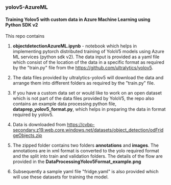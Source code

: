 ### yolov5-AzureML
#### Training Yolov5 with custom data in Azure Machine Learning using Python SDK v2

This repo contains 

1) **objectdetectionAzureML.ipynb** -  notebook which helps in implementing pytorch distributed training of YoloV5 models using Azure ML services (python sdk v2). The data input is provided as a yaml file which consist of the location of the data in a specific format as required by the "train.py" file from the https://github.com/ultralytics/yolov5. 

2) The data files provided by ultralytics-yolov5 will download the data and arrange them into different folders as required by the "train.py" file.

3) If you have a custom data set or would like to work on an open dataset which is not part of the data files provided by YoloV5, the repo also contains an example data processing python file, **dataprep_yolov5_format.py**, which helps in preparing the data in format required by yolov5. 

4) Data is downloaded from https://cvbp-secondary.z19.web.core.windows.net/datasets/object_detection/odFridgeObjects.zip

5) The zipped folder contains two folders **annotations** and **images**. The annotations are in xml format is converted to the yolo required format and the split into train and validation folders. The details of the flow are provided in the **DataProcessingYolov5Format_example.png**

6) Subsequently a sample yaml file "fridge.yaml" is also provided which will use these datasets for training the model.
  


